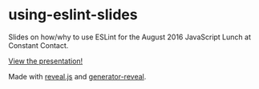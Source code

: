 # using-eslint-slides

Slides on how/why to use ESLint for the August 2016 JavaScript Lunch at Constant Contact.

[View the presentation!](https://bencentra.github.io/using-eslint-slides/#/)

Made with [reveal.js](http://lab.hakim.se/reveal-js/#/) and [generator-reveal](https://github.com/slara/generator-reveal).
